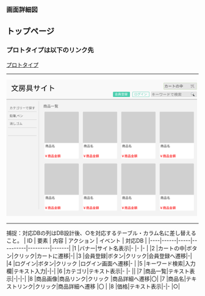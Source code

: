 ### 画面詳細図
## トップページ
### プロトタイプは以下のリンク先
[プロトタイプ](https://www.figma.com/file/ZBReba9UB4XT2DDuA352MB/文房具サイト?node-id=0%3A1)
*****
<img src="./img/トップページ.png" width="500">

*****
捕捉：対応DBの列はDB設計後、○を対応するテーブル・カラム名に差し替えること。
| ID | 要素 | 内容 | アクション | イベント | 対応DB |
|----|------|-----|----------|---------|-------|
|1   |バナー|サイト名表示|-     |-        |-      |
|2   |カートの中|ボタン|クリック|カートに遷移|-|
|3   |会員登録|ボタン|クリック|会員登録へ遷移|-|
|4   |ログイン|ボタン|クリック   |ログイン画面へ遷移|-      |
|5   |キーワード検索|入力欄|テキスト入力|-|-|
|6   |カテゴリ|テキスト表示|-       |-       ||
|7   |商品一覧|テキスト表示|-|-|-|
|8   |商品画像|商品リンク|クリック |商品詳細へ遷移|〇|
|7   |商品名|テキストリンク|クリック|商品詳細へ遷移   |〇      |
|8   |価格|テキスト表示|-|-           |○|

